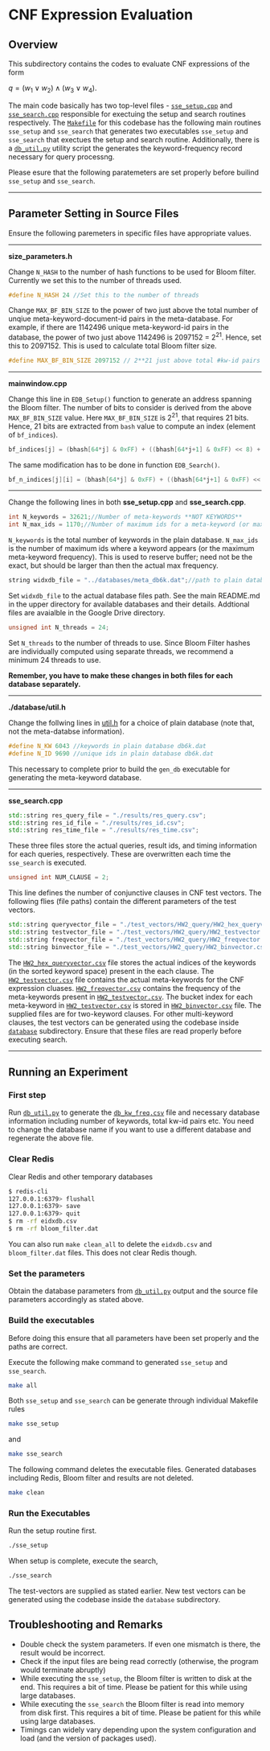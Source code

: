 # CNF Expression Evaluation
## Overview

This subdirectory contains the codes to evaluate CNF expressions of the form

$q = (w_1\lor w_2)\land(w_3\lor w_4)$.

The main code basically has two top-level files - [`sse_setup.cpp`](./sse_setup.cpp) and [`sse_search.cpp`](./sse_search.cpp) responsible for exectuing the setup and search routines respectively. The [`Makefile`](./Makefile) for this codebase has the following main routines `sse_setup` and `sse_search` that generates two executables `sse_setup` and `sse_search` that exectues the setup and search routine. Additionally, there is a [`db_util.py`](./db_util.py) utility script the generates the keyword-frequency record necessary for query processng.

Please esure that the following paratemeters are set properly before builind `sse_setup` and `sse_search`.

---

## Parameter Setting in Source Files

Ensure the following paremeters in specific files have appropriate values.

---

**size_parameters.h**

Change `N_HASH` to the number of hash functions to be used for Bloom filter. Currently we set this to the number of threads used.

```C++
#define N_HASH 24 //Set this to the number of threads
```

Change `MAX_BF_BIN_SIZE` to the power of two just above the total number of unqiue meta-keyword-document-id pairs in the meta-database. For example, if there are 1142496 unique meta-keyword-id pairs in the database, the power of two just above 1142496 is 2097152 = $2^{21}$. Hence, set this to 2097152. This is used to calculate total Bloom filter size.

```C++
#define MAX_BF_BIN_SIZE 2097152 // 2**21 just above total #kw-id pairs
```

---

**mainwindow.cpp**

Change this line in `EDB_Setup()` function to generate an address spanning the Bloom filter. The number of bits to consider is derived from the above `MAX_BF_BIN_SIZE` value. Here `MAX_BF_BIN_SIZE` is $2^{21}$, that requires 21 bits. Hence, 21 bits are extracted from `bash` value to compute an index (element of `bf_indices`).

```C++
bf_indices[j] = (bhash[64*j] & 0xFF) + ((bhash[64*j+1] & 0xFF) << 8) + ((bhash[64*j+2] & 0x1F) << 16);
```

The same modification has to be done in function `EDB_Search()`.
```C++
bf_n_indices[j][i] = (bhash[64*j] & 0xFF) + ((bhash[64*j+1] & 0xFF) << 8) + ((bhash[64*j+2] & 0x1F) << 16);
```

---

Change the following lines in both __sse_setup.cpp__ and __sse_search.cpp__.

```C++
int N_keywords = 32621;//Number of meta-keywords **NOT KEYWORDS**
int N_max_ids = 1170;//Number of maximum ids for a meta-keyword (or max frequency)
```

`N_keywords` is the total number of keywords in the plain database. `N_max_ids` is the number of maximum ids where a keyword appears (or the maximum meta-keyword frequency). This is used to reserve buffer; need not be the exact, but should be larger than then the actual max frequency.

```C++
string widxdb_file = "../databases/meta_db6k.dat";//path to plain database
```

Set `widxdb_file` to the actual database files path. See the main README.md in the upper directory for available databases and their details. Addtional files are avaialble in the Google Drive directory.

```C++
unsigned int N_threads = 24;
```

Set `N_threads` to the number of threads to use. Since Bloom Filter hashes are individually computed using separate threads, we recommend a minimum 24 threads to use.

__Remember, you have to make these changes in both files for each database separately.__

---
**./database/util.h**

Change the follwing lines in [util.h](./database/utils.h) for a choice of plain database (note that, not the meta-databse information).

```C++
#define N_KW 6043 //keywords in plain database db6k.dat
#define N_ID 9690 //unique ids in plain database db6k.dat
```

This necessary to complete prior to build the `gen_db` executable for generating the meta-keyword database.

---
**sse_search.cpp**

```C++
std::string res_query_file = "./results/res_query.csv";
std::string res_id_file = "./results/res_id.csv";
std::string res_time_file = "./results/res_time.csv";
```

These three files store the actual queries, result ids, and timing information for each queries, respectively. These are overwritten each time the `sse_search` is executed.

```C++
unsigned int NUM_CLAUSE = 2;
```

This line defines the number of conjunctive clauses in CNF test vectors. The following flies (file paths) contain the different parameters of the test vectors.

```C++
std::string queryvector_file = "./test_vectors/HW2_query/HW2_hex_queryvector.csv";
std::string testvector_file = "./test_vectors/HW2_query/HW2_testvector.csv";
std::string freqvector_file = "./test_vectors/HW2_query/HW2_freqvector.csv";
std::string binvector_file = "./test_vectors/HW2_query/HW2_binvector.csv";
```

The [`HW2_hex_queryvector.csv`](./test_vectors/HW2_query/HW2_hex_queryvector.csv) file stores the actual indices of the keywords (in the sorted keyword space) present in the each clause. The [`HW2_testvector.csv`](./test_vectors/HW2_query/HW2_testvector.csv) file contains the actual meta-keywords for the CNF expression cluases. [`HW2_freqvector.csv`](./test_vectors/HW2_query/HW2_freqvector.csv) contains the frequency of the meta-keywords present in [`HW2_testvector.csv`](./test_vectors/HW2_query/HW2_testvector.csv). The bucket index for each meta-keyword in [`HW2_testvector.csv`](./test_vectors/HW2_query/HW2_testvector.csv) is stored in [`HW2_binvector.csv`](./test_vectors/HW2_query/HW2_binvector.csv) file. The supplied files are for two-keyword clauses. For other multi-keyword clauses, the test vectors can be generated using the codebase inside [`database`](./database/) subdirectory. Ensure that these files are read properly before executing search.

---

## Running an Experiment

### First step

Run [`db_util.py`](./db_util.py) to generate the [`db_kw_freq.csv`](./db_kw_freq.csv) file and necessary database information including number of keywords, total kw-id pairs etc. You need to change the database name if you want to use a different database and regenerate the above file.

### Clear Redis

Clear Redis and other temporary databases

```bash
$ redis-cli
127.0.0.1:6379> flushall
127.0.0.1:6379> save
127.0.0.1:6379> quit
$ rm -rf eidxdb.csv
$ rm -rf bloom_filter.dat
```

You can also run `make clean_all` to delete the `eidxdb.csv` and `bloom_filter.dat` files. This does not clear Redis though.

### Set the parameters

Obtain the database parameters from [`db_util.py`](./db_util.py) output and the source file parameters accordingly as stated above.

### Build the executables

Before doing this ensure that all parameters have been set properly and the paths are correct.

Execute the following make command to generated `sse_setup` and `sse_search`.

```bash
make all
```

Both `sse_setup` and `sse_search` can be generate through individual Makefile rules

```bash
make sse_setup
```

and 

```bash
make sse_search
```

The following command deletes the executable files. Generated databases including Redis, Bloom filter and results are not deleted.

```bash
make clean 
```
### Run the Executables

Run the setup routine first.

```bash
./sse_setup
```

When setup is complete, execute the search,

```bash
./sse_search
```

The test-vectors are supplied as stated earlier. New test vectors can be generated using the codebase inside the `database` subdirectory.

## Troubleshooting and Remarks

- Double check the system parameters. If even one mismatch is there, the result would be incorrect.
- Check if the input files are being read correctly (otherwise, the program would terminate abruptly)
- While executing the `sse_setup`, the Bloom filter is written to disk at the end. This requires a bit of time. Please be patient for this while using large databases.
- While executing the `sse_search` the Bloom filter is read into memory from disk first. This requires a bit of time. Please be patient for this while using large databases.
- Timings can widely vary depending upon the system configuration and load (and the version of packages used).